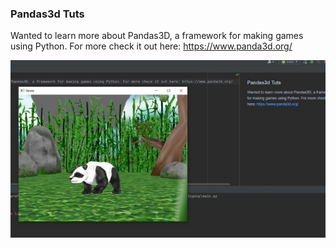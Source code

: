 ### Pandas3d Tuts
Wanted to learn more about Pandas3D, a framework for making games using Python. For more check it out here: https://www.panda3d.org/

<img src="https://github.com/designisO/Working-with-Pandas3D/blob/main/Fdr1owBXkAAR8c_.jpg" />
